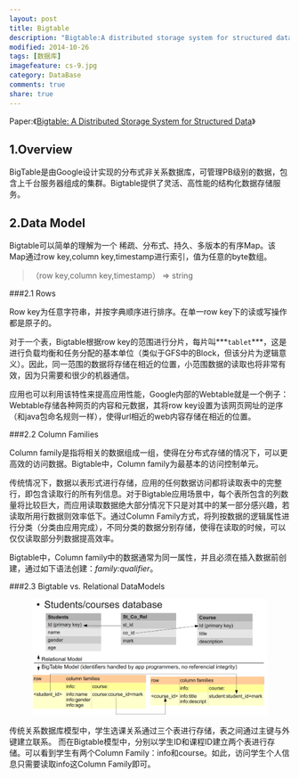 ```yaml
---
layout: post
title: Bigtable
description: "Bigtable:A distributed storage system for structured data"
modified: 2014-10-26
tags: [数据库]
imagefeature: cs-9.jpg
category: DataBase
comments: true
share: true
---
```


Paper:《<a href="http://static.googleusercontent.com/media/research.google.com/en//archive/bigtable-osdi06.pdf">Bigtable: A Distributed Storage System for Structured Data</a>》


## 1.Overview

BigTable是由Google设计实现的分布式非关系数据库，可管理PB级别的数据，包含上千台服务器组成的集群。Bigtable提供了灵活、高性能的结构化数据存储服务。

## 2.Data Model

Bigtable可以简单的理解为一个 稀疏、分布式、持久、多版本的有序Map。该Map通过row key,column key,timestamp进行索引，值为任意的byte数组。

>（row key,column key,timestamp） => string

###2.1 Rows

Row key为任意字符串，并按字典顺序进行排序。在单一row key下的读或写操作都是原子的。

对于一个表，Bigtable根据row key的范围进行分片，每片叫***`tablet`***，这是进行负载均衡和任务分配的基本单位（类似于GFS中的Block，但该分片为逻辑意义）。因此，同一范围的数据将存储在相近的位置，小范围数据的读取也将非常有效，因为只需要和很少的机器通信。

应用也可以利用该特性来提高应用性能，Google内部的Webtable就是一个例子：Webtable存储各种网页的内容和元数据，其将row key设置为该网页网址的逆序（和java包命名规则一样），使得url相近的web内容存储在相近的位置。

###2.2 Column Families

Column family是指将相关的数据组成一组，使得在分布式存储的情况下，可以更高效的访问数据。Bigtable中，Column family为最基本的访问控制单元。

传统情况下，数据以表形式进行存储，应用的任何数据访问都将读取表中的完整行，即包含读取行的所有列信息。对于Bigtable应用场景中，每个表所包含的列数量将比较巨大，而应用读取数据绝大部分情况下只是对其中的某一部分感兴趣，若读取所用行数据则效率低下。通过Column Family方式，将列按数据的逻辑属性进行分类（分类由应用完成），不同分类的数据分别存储，使得在读取的时候，可以仅仅读取部分列数据提高效率。

Bigtable中，Column family中的数据通常为同一属性，并且必须在插入数据前创建，通过如下语法创建：*family:qualifier*。


###2.3 Bigtable vs. Relational DataModels

<figure><img src="/images/bigtable/datamodel.png"/></figure>
传统关系数据库模型中，学生选课关系通过三个表进行存储，表之间通过主键与外键建立联系。
而在Bigtable模型中，分别以学生ID和课程ID建立两个表进行存储。可以看到学生有两个Column Family：info和course。如此，访问学生个人信息只需要读取info这Column Family即可。